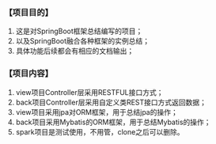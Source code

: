 ### 【项目目的】
1. 这是对SpringBoot框架总结编写的项目；
2. 以及SpringBoot融合各种框架的实例总结；
3. 具体功能后续都会有相应的文档输出；

### 【项目内容】
1. view项目Controller层采用RESTFUL接口方式；
2. back项目Controller层采用自定义类REST接口方式返回数据；
3. view项目采用jpa对ORM框架，用于总结jpa的操作；
4. back项目采用Mybatis的ORM框架，用于总结Mybatis的操作；
5. spark项目是测试使用，不用管，clone之后可以删除。
